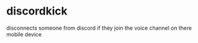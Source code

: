 # discordkick
disconnects someone from discord if they join the voice channel on there mobile device
